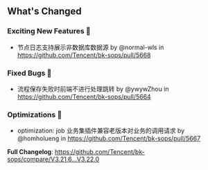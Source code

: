 <!-- Release notes generated using configuration in .github/release.yml at master -->

## What's Changed
### Exciting New Features 🎉
* 节点日志支持展示非数据库数据源 by @normal-wls in https://github.com/Tencent/bk-sops/pull/5668

### Fixed Bugs 👾
* 流程保存失败时前端不进行处理跳转 by @ywywZhou in https://github.com/Tencent/bk-sops/pull/5664

### Optimizations 🦾
* optimization: job 业务集插件兼容老版本对业务的调用请求 by @homholueng in https://github.com/Tencent/bk-sops/pull/5667


**Full Changelog**: https://github.com/Tencent/bk-sops/compare/V3.21.6...V3.22.0